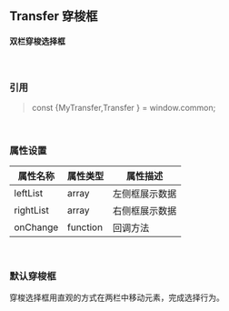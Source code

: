 ## Transfer 穿梭框
#### 双栏穿梭选择框
&nbsp;
&nbsp;
&nbsp;
### 引用
>const {MyTransfer,Transfer } = window.common;

&nbsp;
&nbsp;

### 属性设置

| 属性名称 | 属性类型 | 属性描述 |
| ------ | ------ | ------ |
| leftList | array | 左侧框展示数据 |
| rightList | array | 右侧框展示数据 |
| onChange | function | 回调方法 |

&nbsp;
### 默认穿梭框
穿梭选择框用直观的方式在两栏中移动元素，完成选择行为。